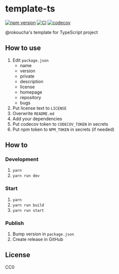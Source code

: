 # template-ts

[![npm version](https://badge.fury.io/js/%40rokoucha%2Ftemplate-ts.svg)](https://badge.fury.io/js/%40rokoucha%2Ftemplate-ts)
[![CI](https://github.com/rokoucha/template-ts/workflows/check/badge.svg)](https://github.com/rokoucha/template-ts/actions?query=workflow%3Acheck)
[![codecov](https://codecov.io/gh/rokoucha/template-ts/branch/master/graph/badge.svg)](https://codecov.io/gh/rokoucha/template-ts)

@rokoucha's template for TypeScript project

## How to use

1. Edit `package.json`
   - name
   - version
   - private
   - description
   - license
   - homepage
   - repository
   - bugs
1. Put license text to `LICENSE`
1. Overwrite `README.md`
1. Add your dependencies
1. Put codecov token to `CODECOV_TOKEN` in secrets
1. Put npm token to `NPM_TOKEN` in secrets (if needed)

## How to

### Development

1. `yarn`
1. `yarn run dev`

### Start

1. `yarn`
1. `yarn run build`
1. `yarn run start`

### Publish

1. Bump version in `package.json`
1. Create release in GitHub

## License

CC0
